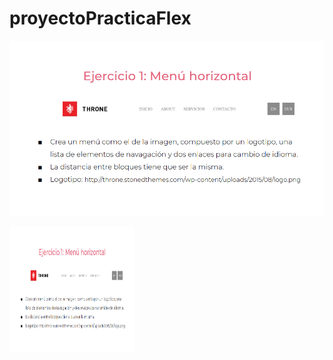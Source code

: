 # proyectoPracticaFlex

![](https://github.com/Alexander12302002/proyectoPracticaFlex/blob/ejercicio_1/storage/img/ejercicio_1.PNG)

<img src="https://github.com/Alexander12302002/proyectoPracticaFlex/blob/ejercicio_1/storage/img/ejercicio_1.PNG" width="200" height="200">
